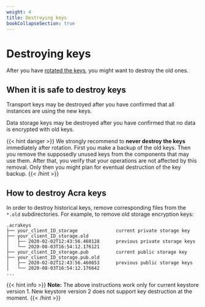 ```yaml
---
weight: 4
title: Destroying keys
bookCollapseSection: true
---
```


# Destroying keys

After you have [rotated the keys](../rotation/), you might want to destroy the old ones.

## When it is safe to destroy keys

Transport keys may be destroyed after you have confirmed that all instances are using the new keys.

Data storage keys may be destroyed after you have confirmed that no data is encrypted with old keys.

{{< hint danger >}}
We strongly recommend to **never destroy the keys** immediately after rotation.
First you make a backup of the old keys.
Then you remove the supposedly unused keys from the components that may use them.
After that, you verify that your operations are not affected by this removal.
Only then you might plan for eventual destruction of the key backup.
{{< /hint >}}

## How to destroy Acra keys

In order to destroy historical keys, remove corresponding files from the `*.old` subdirectories.
For example, to remove old storage encryption keys:

```
.acrakeys
├── your_client_ID_storage              current private storage key
├── your_client_ID_storage.old
│   ├── 2020-02-02T12:43:56.460128      previous private storage keys
│   └── 2020-08-03T16:54:12.176121
├── your_client_ID_storage.pub          current public storage key
├── your_client_ID_storage.pub.old
│   ├── 2020-02-02T12:43:56.460653      previous public storage keys
│   └── 2020-08-03T16:54:12.176642
...
```

<!--
Maybe it is worth mentioning that removing old keystore v1 key files
is not quite reliable with `rm`, and better to use `shred` utility instead?
-->

{{< hint info >}}
**Note:**
The above instructions work only for current keystore version 1.
New keystore version 2 does not support key destruction at the moment.
{{< /hint >}}

<!--

If would be cool to have tools that do it, but we don't have any right now.
Thus we don't give *any* actionable instructions.
Including "how can I remove the key".
Find it out and do it yourself at your own risk.

-->

